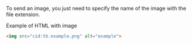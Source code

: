 To send an image, you just need to specify the name of the image with the file extension.

Example of HTML with image
```html
<img src="cid:tb.example.png" alt="example">
```
